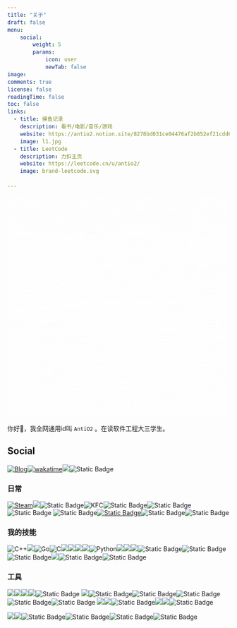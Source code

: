 ```yaml
---
title: "关于"
draft: false
menu:
    social: 
        weight: 5
        params:
            icon: user
            newTab: false
image: 
comments: true
license: false
readingTime: false
toc: false
links:
  - title: 摸鱼记录
    description: 看书/电影/音乐/游戏
    website: https://antio2.notion.site/8278bd031ce04476af2b852ef21cdd6b?v=b6f21baeebf3404d8e095d7e2800a650&pvs=4
    image: l1.jpg
  - title: LeetCode
    description: 力扣主页
    website: https://leetcode.cn/u/antio2/
    image: brand-leetcode.svg
    
---
```






![](bg.gif)

你好👋，我全网通用id叫 `AntiO2` 。在读软件工程大三学生。



## Social

[![Blog](https://img.shields.io/badge/Blog-AntiO2-1ABC9C?style=flat-square&logo=databricks&cacheSeconds=3600&link=https%3A%2F%2Fantio2.cn%2F)](https://antio2.cn)[![wakatime](https://wakatime.com/badge/user/f65e5155-c188-4658-ad5e-796c158f07a9.svg)](https://wakatime.com/@f65e5155-c188-4658-ad5e-796c158f07a9)[![](https://img.shields.io/badge/GitHub-AntiO2-100000?style=flat&logo=github&logoColor=white)](https://github.com/AntiO2)![Static Badge](https://img.shields.io/badge/Bilibili-FFFFFF?logo=bilibili&logoColor=%2300A1D6&cacheSeconds=3600&link=https%3A%2F%2Fspace.bilibili.com%2F52596817)

### 日常

[![Steam](https://img.shields.io/badge/Steam-000000?style=for-the-badge&logo=steam&logoColor=white)](https://steamcommunity.com/id/AntiO2/)[![](https://img.shields.io/badge/-LeetCode-FFA116?style=for-the-badge&logo=LeetCode&logoColor=black)](https://leetcode.cn/u/antio2/)![Static Badge](https://img.shields.io/badge/Ubisoft-f6f6f3?style=for-the-badge&logo=ubisoft&logoColor=%23000000)![KFC](https://img.shields.io/badge/KFC-F40027?style=for-the-badge&logo=kfc&logoColor=white)![Static Badge](https://img.shields.io/badge/Mcdonalds-red?style=for-the-badge&logo=mcdonalds&logoColor=%23FBC817)![Static Badge](https://img.shields.io/badge/Adobe%20Premiere%20Pro-%239999FF?style=for-the-badge&logo=adobepremierepro&logoColor=%23FFFFFF)![Static Badge](https://img.shields.io/badge/cocacola-%23D00013?style=for-the-badge&logo=cocacola&logoColor=FFFFFF)
![Static Badge](https://img.shields.io/badge/Counter_Strike-%23000000?style=for-the-badge&logo=counterstrike&logoColor=%23FFFFFF)[![Static Badge](https://img.shields.io/badge/DOTA2-%E5%A4%A9%E9%81%93%E9%85%AC%E5%8B%A4-FFFFFF?style=for-the-badge&logo=data%3Aimage%2Fpng%3Bbase64%2CiVBORw0KGgoAAAANSUhEUgAAAGQAAABkCAYAAABw4pVUAAAACXBIWXMAAAsTAAALEwEAmpwYAAARGUlEQVR4nO1dZ3RT15bWmzftx8yPqQuSzJr25s0kAVu9WAUMDhgDbrIxBl7oDgYDDwI4odeY3kIHg%2B%2BlBQjwUukPQgohsQkQCBMH%2B8rAS4ZiYZKQOL6Kv1n7WJIlq13JRpaJvrX2suTbzjnfPfvss%2Fc%2BRzJZHHHEEUccccQRRxxxxBFHHHHEEUcccTwa1B594l8enOz8%2BoMTnb8lqTvR6fCDU0%2F89yN6XBwtUXei04d1Jzu930xGp9oHJzvDS050stMx2eMKXNn%2Flw22HUaHjRst2vjlDoF72yFwl0WBqxIFzi7auJ%2BY0GeBq6JjDoF%2FSxS4ZXRNg41Ponu0RVmIjLoTnc7SZ9YzWpLhJqXzftnjBAjc0w6Be8lh44%2BJAv%2FQYePRGhEF7nuHjT%2FqqOGLIez4n7YoI1NTgQg52fmBrKMDf9r9jw4bN94hcJ%2B0lgAJct5h44twi%2FuHR0RInayjAsKOTqLALW6LnhB2z7Hx9aLAbcZX28PW%2BWwAD0zIPllHA67z%2FywK%2FBbS%2F9EmwuFDDI1D%2FCZUlv6T1PKTNUUDeEsy6k52unfv9JNPyToKgDl%2F5qjhnxcF7m57E%2BHw7TH3HTU7JwL7fy2lLszSOtF5P40ZTtnXsci4wf%2FGqb%2B9G%2BPGvnYnw1u4c6jZ%2FR%2ByxxmiUJbF3kCPiv%2F89VuA%2BC0YxG%2FZ9%2FYnw63GHjiquTzZ4wbq%2FqLAr%2FVX6cb6u%2FBEY%2F1dxKAaW0VqVtaRYTfn9rWbrbfsFuuth%2FyCs4Eqi58bvAjBzw3tTkAAFXYYwo6%2FDqvu5pybtRZrH1ksgApjt%2BSApC5zSMCKNj6s8e4hD20x0PgBROBO4tq2vw2n7naL9YYsFkA9QwohNJg3fleJxob77K%2Fjxmvt3%2FDB5Y%2BoXPNXHYoQ0rc%2F8gvP1mX%2BjpFR%2F9by9m5EtK1wh4OZxaSmmkix3qjtlpsqa28EGsDbQipPLcOiQiuK81MDyuxh%2FXH41Qnua%2FavHIfpQ9ICnr94XA5qPlyNuxc34sevdkgqh2jjVso6Ahw1fG6gStgvbcJ7u6fjzM7Q8sFrs3Dv0iav67%2F%2BdB1yNHKMkisxW6kLKNOVOqR2eQan%2BZfx8etz0fvZpzFDoQ14%2FjCFAlZNIruG5HmLDi8PTsO2uSNwu2J9YFIELlsWy0BN2X%2BKNq7OX%2BHpDRygU7LGkSpWdSJ2LBiFU1wxI6koPRmD5Ym4ac5y6ufAUqRUY1p%2BKhaNycYgeWLQcytNGRieqMA2TTe8ru2JV1VmzFTqMFCeiFydEtfP%2BFe5NKeK2ckjc4f4m4E7Zf3LQ1jDUOWpQUNJlSkDq1Um5CR2dRNEZFxI6heSDJI%2F6lORm5iAjIQuOKDt4f6%2FYMrENVM6k2pTZtB7UDmGyeWYNzozmPr6KCbnKA6BGxtM584ZmY6XFFpJjWlvIV%2Bbs1nj3LNYw7qu1mLFXY%2Fve7XJ2KftgSO6XjisS8EubTJ4bXeva%2BhFcH2uMWXh%2BcREzC%2FICjXIj5bFnteWswcr9OwR6ZgeISH2NpIvjOk%2B%2F3tb9xw%2BTkpjhFOPnKfUu48tVxmZmq0%2BuzL4AC%2FwteF4iR85yIUeyiqJBULsfntRDrZrumOL2oKb5mxwmu74P2dPLFZqMXtEf4lWF79eFgvAzZ1PSYlnhCKk0piBTwx9mZp5VI3%2FjTk75DlH9b3wmbE%2F%2B7xZbWFWnVjN%2Ba1TY%2F0dNNbfdhFSjxtlT3aYOUcgQj5N6osXdBoM0itRmGLEGJ0Gl4zSBm6pQuPCQoMRmYoEDFYrsEffE7cDkPOlMR0HdT3Z57OGPsyY%2BOq0fyuLyHAREhNzE4qBSw27BiJkkkGPI1unkE0POu%2Fo1qkYoJZjt74nUyetIeKOxYpdumTkqBJROms4Hn65nU0sZw9JQ76qiRh%2FhsImtYX9vW3JRr%2Buz%2BLgmvHS1JbAfd%2BaGH2rwRISJBQ0GCHzDSaUzh7ude7Nj9dgYr9kTNMZmJkaCRlk1o7WqvHSgFQ2B2pZHiJmWm4vrE7q5nPtFk3z%2FyYo1MwzILWeZG22HyFhZIcEIqTGlIkRGjUOrBzndf5PVWXYu3gM8tUKHNf3DpuQuQYjXltWGLRMtg9XYZRe43MtTRBd5jKVmcoumRAbd6798qYkFzL4oH7dlIEhGiWObJnic90Xx5dgmEWLhVqjpEHZJasMFpQUZOO7a9sClunq0RLMNBl9rt2p6c7mPpERwgPVO6OfSuoQ%2BJfbihCSq8Z01hvOHZjtcy016qoJeawnlRv7SiKE9P9inQmDdEq8v2dGIPWC%2B70H%2Bly7q5WEOGzc1HYghDveGkI8Z8QuKU%2FqhwEqOS69vcjvPd7bNR15GgW26rtLnrV%2FaEjDSLUKswanMeek5%2F3e31LsUw7qrWtUJvf3yAjh340qGZQn60zNlFzIZRPzUKBQuitKkzF6i1s24FlDH2Zl0aDr7z7flK%2FHlKwUjNdo8b%2BmdMnWVqm%2BO3LUchxYWcTGJ7rX%2BFQLziel%2BQzot81WtwmcJ09gfrhw6sqsrTbKJZYESl4O843BJ4fnMZuenH4uK4j8Sv4a8JihNwbqlGzQDVBhHFxVhFylHG%2Fqe0keV0gtvqjXobC3GftWjEOeMtHnpXCZvCQvKJQYmqzH3c82httD0CDs1EeNEEcNXxBuAdkbmZHM4g%2BuCm%2FwqHxLOWxIwVCLFncubAh4v6ozy1HQ04g5OgNze0glhmbjq3UWn%2FHok6S%2BOOa06MiAyEroil2LXwi7nk4ZGTVCRBu%2FIuw3proMw3saUKIyuBtgh4d68Cdl%2BmQUpBhx%2F%2FMtAe%2F7Q2Up1r04CEPUSpwzeKufcKVU042pN%2Fq8Rm1GpjIBX55cGhEhosAvjRohbH1GmAU8VjoVqV2e9norD%2BlS8JWfwd3uIesMFkzo1z2o%2BcpU4qG5zKLaoGtu1HCFHIyuzxOUGiwZnxtp7yAL7o1oEnI53ALOHZWBiQq1VwOwgT2Eqqm15GCxwYziAb1Dxrsp5Dsjvw%2FGaTV%2BXe2hhGIjt5zRSBrc0%2BVdWZw9MlK4i1EjRLRxtnALuGBMFgYnJnqZmeRNldJQ9yxWzDEY8crorICe12ZVweGt9b9HnkqOAzr%2FRkMgIavqNaehccOchf5dn8WbGydFqLK46ugRIvC14RbwxkdrMMikxjilyt0AWz18RqHkjsWKqXoD1kzOl%2FQ8CioV9jKxAZ8aV%2BpzyOx2fSaTd2dJZIM6ZfZHj5AI13NsmTWMVTISQuyWHPzJnIVCrRbcgtGSnvdD5XZsnT4UQ9QKfODR0FKlVYTY%2BPqYJqTijQVI6%2FoMSlRJYasse0tnpFaNAyvGSn52%2BeH5GKRXYZXWHNaA33EIiUBlkQu7UK5yuzwuG%2FtjvzMQFK5UGjPYW3%2Fp7YWSn197eRNmDUnDWK0WV039JRMS6Twk2ior7EG9pS%2FrmL5X2Fkkdg8RaFxYNDXshqIBP5cGfH1K0Pu%2Fo3%2BOmelnds2I%2FUE9ErP3USU5PFzv6x0OJeSSGZdqQbFW7zcARp7eNGcuWF6SKmAIN2bM3kgmhqEIoVn2GL0WswzGprdfKindcrFiUHrA7MJAQg5Gbt4oDFTJccrgGwAjN8oZQypGyBVYOmFAbE8M2W4KYRaQks0mK3yjcySkusj18f7emdg2ezjGajXueIQUOWLojXy92se9LkWuHC3BUJMWy3Rmd%2FqPp0TofieVtSRqhFCmXrgFPL59GlMB%2Fjy85Oyb1C%2FZfe7ayfl4UasLyyI6bkqFbefcCFQLj7orW7BgeAbG%2B3lmpIQ4BG5ETLvfSZZNGIChCoVPY07W63GKf8lLncwalIYyU3hWGEX%2FDs0bzRo4kvJNyUzBe4bUNiEkqu73SAJUJGTTe04MSSgHK1%2BnQr0zaORwCn2vO7Ic95%2FLC4uU9Und8fv0HizlJ5yykZ%2BMopHXWvjAIiFEFLjvUL75L2TRBG0K0xaELNWbseuVgoDXfHtoMc6bpCfOuZ2ReaGdkZ5ytHQqig3NoYFW9pB3okoGI6Rpp55WEUI%2BpmxFgs%2FCHIeH0DGKHp7wYwkFdUYmGfFKQWhnpEuKUi3uaGYbEDIl6oSgivttuIRsmjkUgxVyd2VP61MxK69PyOuuHV%2FCJnNkikolhdz6k%2FQGHFgW2sXy%2BZFXMFSj9JtX3GHSgAjBFui0lIo%2FzGe%2BrA2aZv8VBafyNYrAaTq2ZqH0IJozhDNHoXj51wUFcFz3Hp9aysKRGdgdwFUfASEftQsZTkKKws06aekuodSf59UqrJsyGPXXg%2Bv8pYU5bMlZOIM8yXfTJsJR7f%2BeFLO3KhPdgalWEyLwhe1GCCUWS022DraCihIUZumSUNTHglvn17LzKY5OWYsny4rBLRyFklGZGKBKxOfOpQLhyvfzpvhdwLl9zgis0Af2OnsRcn0dxM8nwXFlGhzCNv%2FpPze2%2Fr2sPSEK3Jq28mXtMfRkmeo5Kjmy5Ako1Gsxz2DEJm03tgQt1JrAYGIzZzKVV5hiwlinjOmZxJYn%2BEva8yFEKIN4YSjEivwmIWJaEmLjl8selwU7LvnGnM0aL9KGDybkjqlI6scSLUhoAWkob0AzIaXNZJBc9DbV2YKdmj1PyGIBtBNbWxFijzHxUllXpzWRcWEwHF%2BWtFRXr8piBU1jSfDd4R4LQmw8HFUb4Kj2ds2IAn%2BPFi%2FJYgkOgRsTjJDFRTkYq1AGTYyztxCyfE4aenvFLGiuQPFxSkWNpIHvOhOw%2Fa13p%2FAwrUXxHFMkWVnRdCSGt3EAdy5QoS%2B8uQDp8i5sIT%2Blkx7S9WSJztQwroX811xiTGdJdFbnpgGZCV2xR9ODzaTHKFXsf7QFxlJ1kk9u7l1niNfnnqZ0FnMpVLiufxrr1ObmY0lpsCY0Pa9v12exQKln8RDK76WXKYiZ%2BwGAX8liEaje9a%2FB4u20VI3cJ%2BP6dWcNGmxbjdQuz2DRC9lsOdrKSfnu84v6J%2BPyO6%2BwfCkieL7K4F6L%2BIYuBXmJCUHvW5BqZgt1DqwuYhPVlseojPtWjmNpr%2FQ%2FSpa7GGB5BNtaw8b%2FuyyWIdrKcqSYweSNrTqzAtdOLGFZIZ5S8Yf5PsEm8mm1zIanOQoRRb2OhBqwZGwOzh%2Bc63NPEsrTpRxj1%2FU0L3Edu3pssdfElBLuqHyUHOGXDIFrpD0kZR0BtEehFFLaQq4cLWHbL5FQA0brubSvvKyjgMYTUeD2RatxHFEW0cbtjckNZ0IFsdjm9zHQgI4ob%2FEXs6ANI2njyBhoRLSJCPwJ3N7%2FN7KODBbutXF726ZByvDT1WKI1Zvbg5CDUreJ7Rhjio1bGarSYtVGOK6vZX4jf8eJDNrs%2FofyCPKkIpQma4pb1uHGDCkQq7kMf%2FtqiVUbIF4a4%2BG8GwzHFzPZOnKv86o3MzIaKpdGb6vxGj5X9jiDJlIUVXNXvLoU4mfDvD2pFU65FlmeVZsIzcCFHf8m%2ByWAXA3s5yps%2FB3HFzP8k1Hh9KoK4aXztIGKsjf9XMVjqKI8ca9b1lP3Ldbsez1yn%2FTa3uliQU1AQirym8aUqKgn%2Fkdyobd7xC8auGPK%2B63dYn3Q5AC0Pqjrlvsb17GG8oF7gxEiVm981D3ie4p6xsRucNFCrSV3sqdHlr67jokV%2BdaAZFwKvr1SK%2BUj2tvqF9EjWsJuzrbUWnIam8jIabR3yzW5jgGyX4kVA9e3JKOhPP%2B2WLmMfofwCKVmtkFPoHu8S0lsuL77v2S%2FdNhN1n61Zuta%2Bm0Nf8fFT%2FPTGsrz9zSU578rVgxchMuD%2Fs51jPJkGwTO4LDtHEU7JNDaC1oQ0%2FTDknxt8w9L8rXshyVt3EU6h51r40dS4jNw%2Bs%2BjWuE44ogjjjjiiCOOOOKII4444ogjjjjiiCMOWRTx%2F%2F2B0VE%2BbfLaAAAAAElFTkSuQmCC&labelColor=FFFFFF&color=red&link=https%3A%2F%2Fstratz.com%2Fplayers%2F350562148)](https://stratz.com/players/350562148)![Static Badge](https://img.shields.io/badge/League_of_Legends-%23C28F2C?style=for-the-badge&logo=leagueoflegends&logoColor=FFFFFF)![Static Badge](https://img.shields.io/badge/Valorant-%23FA4454?style=for-the-badge&logo=valorant&logoColor=FFFFFF)



### 我的技能

![C++](https://img.shields.io/badge/C%2B%2B-00599C?style=for-the-badge&logo=c%2B%2B&logoColor=white)![](https://img.shields.io/badge/Java-ED8B00?style=for-the-badge&logo=openjdk&logoColor=white)![Go](https://img.shields.io/badge/Go-00ADD8?style=for-the-badge&logo=go&logoColor=white)![C](https://img.shields.io/badge/C-00599C?style=for-the-badge&logo=c&logoColor=white)![](https://img.shields.io/badge/Vue.js-35495E?style=for-the-badge&logo=vue.js&logoColor=4FC08D)![](https://img.shields.io/badge/Flask-000000?style=for-the-badge&logo=flask&logoColor=white)![](	https://img.shields.io/badge/Spring-6DB33F?style=for-the-badge&logo=spring&logoColor=white)![](https://img.shields.io/badge/PostgreSQL-316192?style=for-the-badge&logo=postgresql&logoColor=white)![Python](https://img.shields.io/badge/Python-3776AB?style=for-the-badge&logo=python&logoColor=white)![](https://img.shields.io/badge/MySQL-00000F?style=for-the-badge&logo=mysql&logoColor=white)![](https://img.shields.io/badge/jQuery-0769AD?style=for-the-badge&logo=jquery&logoColor=white)![](https://img.shields.io/badge/JavaScript-F7DF1E?style=for-the-badge&logo=javascript&logoColor=black)![Static Badge](https://img.shields.io/badge/CMake-%23064F8C?style=for-the-badge&logo=cmake&logoColor=%23FFFFFF)![Static Badge](https://img.shields.io/badge/Spring_Boot-%236DB33F?style=for-the-badge&logo=springboot&logoColor=%23FFFFFF)![Static Badge](https://img.shields.io/badge/elasticsearch-%23005571?style=for-the-badge&logo=elasticsearch&logoColor=%23FFFFFF)![](	https://img.shields.io/badge/redis-%23DD0031.svg?&style=for-the-badge&logo=redis&logoColor=white)![Static Badge](https://img.shields.io/badge/vuetify-%231867C0?style=for-the-badge&logo=vuetify&logoColor=FFFFFF)![Static Badge](https://img.shields.io/badge/axios-%235A29E4?style=for-the-badge&logo=axios&logoColor=FFFFFF)







### 工具

![](https://img.shields.io/badge/CLion-000000?style=for-the-badge&logo=clion&logoColor=white)![](https://img.shields.io/badge/Visual_Studio_Code-0078D4?style=for-the-badge&logo=visual%20studio%20code&logoColor=white)![](https://img.shields.io/badge/IntelliJ_IDEA-000000.svg?style=for-the-badge&logo=intellij-idea&logoColor=white)![](https://img.shields.io/badge/VIM-%2311AB00.svg?&style=for-the-badge&logo=vim&logoColor=white)![Static Badge](https://img.shields.io/badge/termius-%23000000?style=for-the-badge&logo=termius&logoColor=FFFFFF)
![](https://img.shields.io/badge/GIT-E44C30?style=for-the-badge&logo=git&logoColor=white)![Static Badge](https://img.shields.io/badge/nginx-%23009639?style=for-the-badge&logo=nginx&logoColor=FFFFFF)![Static Badge](https://img.shields.io/badge/docker-%232496ED?style=for-the-badge&logo=docker&logoColor=FFFFFF)![Static Badge](https://img.shields.io/badge/postman-%23FF6C37?style=for-the-badge&logo=postman&logoColor=FFFFFF)![Static Badge](https://img.shields.io/badge/pnpm-%23F69220?style=for-the-badge&logo=pnpm&logoColor=FFFFFF)![Static Badge](https://img.shields.io/badge/poe-%235D5CDE?style=for-the-badge&logo=poe&logoColor=FFFFFF)
![](https://img.shields.io/badge/windows%20terminal-4D4D4D?style=for-the-badge&logo=windows%20terminal&logoColor=white)![](https://img.shields.io/badge/Microsoft_Edge-0078D7?style=for-the-badge&logo=Microsoft-edge&logoColor=white)![Static Badge](https://img.shields.io/badge/Notion-%23000000?style=for-the-badge&logo=notion&logoColor=FFFFFF)![](https://img.shields.io/badge/powershell-5391FE?style=for-the-badge&logo=powershell&logoColor=white)![](https://img.shields.io/badge/tmux-1BB91F?style=for-the-badge&logo=tmux&logoColor=white)![Static Badge](https://img.shields.io/badge/tampermonkey-%2300485B?style=for-the-badge&logo=tampermonkey&logoColor=FFFFFF)



![](https://img.shields.io/badge/Windows-0078D6?style=for-the-badge&logo=windows&logoColor=white)![](https://img.shields.io/badge/Ubuntu-E95420?style=for-the-badge&logo=ubuntu&logoColor=white)![Static Badge](https://img.shields.io/badge/Xiaomi-%23FF6900?style=for-the-badge&logo=Xiaomi&logoColor=%23FFFFFF)![Static Badge](https://img.shields.io/badge/lenovo-%23E2231A?style=for-the-badge&logo=lenovo&logoColor=%23FFFFFF)![Static Badge](https://img.shields.io/badge/logitech-%2300B8FC?style=for-the-badge&logo=logitech&logoColor=FFFFFF)![Static Badge](https://img.shields.io/badge/amd-%23ED1C24?style=for-the-badge&logo=amd&logoColor=FFFFFF)

